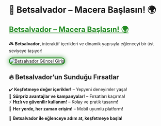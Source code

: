 # 🎯 Betsalvador – Macera Başlasın! 🌍  

<a href="https://cutt.ly/SalvadorLink" title="Betsalvador Güncel Giriş" style="color: #228b22; font-size: 24px; font-weight: bold;">Betsalvador – Macera Başlasın! 🌍</a>  

🎮 **Betsalvador**, interaktif içerikleri ve dinamik yapısıyla eğlenceyi bir üst seviyeye taşıyor!  

<a href="https://cutt.ly/SalvadorLink" title="Betsalvador Güncel Giriş">  
<img src="https://i.ibb.co/BtMhhf6/g-venligiris.jpg" alt="Betsalvador Güncel Giriş" style="max-width: 100%; border: 3px solid #228b22; border-radius: 15px; box-shadow: 0px 0px 15px rgba(34, 139, 34, 0.8);">  
</a>  

## 🔥 Betsalvador’un Sunduğu Fırsatlar  
✔️ **Keşfetmeye değer içerikler!** – Yepyeni deneyimler yaşa!  
🎁 **Sürpriz avantajlar ve kampanyalar!** – Fırsatları kaçırma!  
⚡ **Hızlı ve güvenilir kullanım!** – Kolay ve pratik tasarım!  
📱 **Her yerde, her zaman erişim!** – Mobil uyumlu platform!  

🚀 **Betsalvador ile eğlenceye adım at, keşfetmeye başla!**
